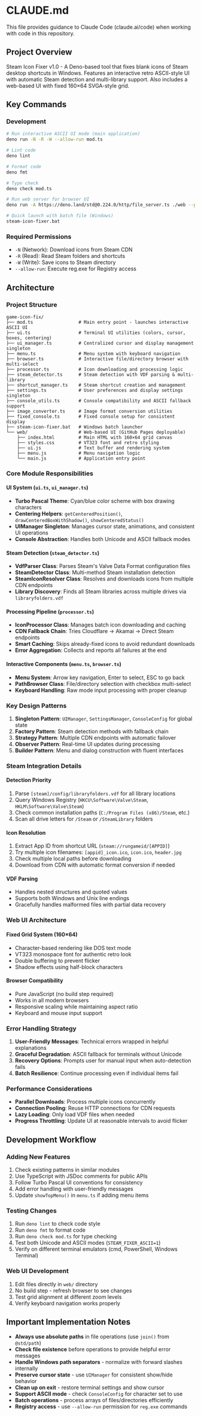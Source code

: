# CLAUDE.md

This file provides guidance to Claude Code (claude.ai/code) when working with code in this repository.

## Project Overview

Steam Icon Fixer v1.0 - A Deno-based tool that fixes blank icons of Steam desktop shortcuts in Windows. Features an interactive retro ASCII-style UI with automatic Steam detection and multi-library support. Also includes a web-based UI with fixed 160×64 SVGA-style grid.

## Key Commands

### Development
```bash
# Run interactive ASCII UI mode (main application)
deno run -N -R -W --allow-run mod.ts

# Lint code
deno lint

# Format code  
deno fmt

# Type check
deno check mod.ts

# Run web server for browser UI
deno run -A https://deno.land/std@0.224.0/http/file_server.ts ./web --port 5173 --cors

# Quick launch with batch file (Windows)
steam-icon-fixer.bat
```

### Required Permissions
- `-N` (Network): Download icons from Steam CDN
- `-R` (Read): Read Steam folders and shortcuts
- `-W` (Write): Save icons to Steam directory
- `--allow-run`: Execute reg.exe for Registry access

## Architecture

### Project Structure
```
game-icon-fix/
├── mod.ts                 # Main entry point - launches interactive ASCII UI
├── ui.ts                  # Terminal UI utilities (colors, cursor, boxes, centering)
├── ui_manager.ts          # Centralized cursor and display management singleton
├── menu.ts                # Menu system with keyboard navigation
├── browser.ts             # Interactive file/directory browser with multi-select
├── processor.ts           # Icon downloading and processing logic
├── steam_detector.ts      # Steam detection with VDF parsing & multi-library
├── shortcut_manager.ts    # Steam shortcut creation and management
├── settings.ts            # User preferences and display settings singleton
├── console_utils.ts       # Console compatibility and ASCII fallback support
├── image_converter.ts     # Image format conversion utilities
├── fixed_console.ts       # Fixed console setup for consistent display
├── steam-icon-fixer.bat   # Windows batch launcher
└── web/                   # Web-based UI (GitHub Pages deployable)
    ├── index.html         # Main HTML with 160×64 grid canvas
    ├── styles.css         # VT323 font and retro styling
    ├── ui.js              # Text buffer and rendering system
    ├── menu.js            # Menu navigation logic
    └── main.js            # Application entry point

```

### Core Module Responsibilities

#### UI System (`ui.ts`, `ui_manager.ts`)
- **Turbo Pascal Theme**: Cyan/blue color scheme with box drawing characters
- **Centering Helpers**: `getCenteredPosition()`, `drawCenteredBoxWithShadow()`, `showCenteredStatus()`
- **UIManager Singleton**: Manages cursor state, animations, and consistent UI operations
- **Console Abstraction**: Handles both Unicode and ASCII fallback modes

#### Steam Detection (`steam_detector.ts`)
- **VdfParser Class**: Parses Steam's Valve Data Format configuration files
- **SteamDetector Class**: Multi-method Steam installation detection
- **SteamIconResolver Class**: Resolves and downloads icons from multiple CDN endpoints
- **Library Discovery**: Finds all Steam libraries across multiple drives via `libraryfolders.vdf`

#### Processing Pipeline (`processor.ts`)
- **IconProcessor Class**: Manages batch icon downloading and caching
- **CDN Fallback Chain**: Tries Cloudflare → Akamai → Direct Steam endpoints
- **Smart Caching**: Skips already-fixed icons to avoid redundant downloads
- **Error Aggregation**: Collects and reports all failures at the end

#### Interactive Components (`menu.ts`, `browser.ts`)
- **Menu System**: Arrow key navigation, Enter to select, ESC to go back
- **PathBrowser Class**: File/directory selection with checkbox multi-select
- **Keyboard Handling**: Raw mode input processing with proper cleanup

### Key Design Patterns

1. **Singleton Pattern**: `UIManager`, `SettingsManager`, `ConsoleConfig` for global state
2. **Factory Pattern**: Steam detection methods with fallback chain
3. **Strategy Pattern**: Multiple CDN endpoints with automatic failover
4. **Observer Pattern**: Real-time UI updates during processing
5. **Builder Pattern**: Menu and dialog construction with fluent interfaces

### Steam Integration Details

#### Detection Priority
1. Parse `[steam]/config/libraryfolders.vdf` for all library locations
2. Query Windows Registry (`HKCU\Software\Valve\Steam`, `HKLM\Software\Valve\Steam`)
3. Check common installation paths (`C:/Program Files (x86)/Steam`, etc.)
4. Scan all drive letters for `/Steam` or `/SteamLibrary` folders

#### Icon Resolution
1. Extract App ID from shortcut URL (`steam://rungameid/[APPID]`)
2. Try multiple icon filenames: `[appid]_icon.ico`, `icon.ico`, `header.jpg`
3. Check multiple local paths before downloading
4. Download from CDN with automatic format conversion if needed

#### VDF Parsing
- Handles nested structures and quoted values
- Supports both Windows and Unix line endings
- Gracefully handles malformed files with partial data recovery

### Web UI Architecture

#### Fixed Grid System (160×64)
- Character-based rendering like DOS text mode
- VT323 monospace font for authentic retro look
- Double buffering to prevent flicker
- Shadow effects using half-block characters

#### Browser Compatibility
- Pure JavaScript (no build step required)
- Works in all modern browsers
- Responsive scaling while maintaining aspect ratio
- Keyboard and mouse input support

### Error Handling Strategy

1. **User-Friendly Messages**: Technical errors wrapped in helpful explanations
2. **Graceful Degradation**: ASCII fallback for terminals without Unicode
3. **Recovery Options**: Prompts user for manual input when auto-detection fails
4. **Batch Resilience**: Continue processing even if individual items fail

### Performance Considerations

- **Parallel Downloads**: Process multiple icons concurrently
- **Connection Pooling**: Reuse HTTP connections for CDN requests
- **Lazy Loading**: Only load VDF files when needed
- **Progress Throttling**: Update UI at reasonable intervals to avoid flicker

## Development Workflow

### Adding New Features
1. Check existing patterns in similar modules
2. Use TypeScript with JSDoc comments for public APIs
3. Follow Turbo Pascal UI conventions for consistency
4. Add error handling with user-friendly messages
5. Update `showTopMenu()` in `menu.ts` if adding menu items

### Testing Changes
1. Run `deno lint` to check code style
2. Run `deno fmt` to format code
3. Run `deno check mod.ts` for type checking
4. Test both Unicode and ASCII modes (`STEAM_FIXER_ASCII=1`)
5. Verify on different terminal emulators (cmd, PowerShell, Windows Terminal)

### Web UI Development
1. Edit files directly in `web/` directory
2. No build step - refresh browser to see changes
3. Test grid alignment at different zoom levels
4. Verify keyboard navigation works properly

## Important Implementation Notes

- **Always use absolute paths** in file operations (use `join()` from `@std/path`)
- **Check file existence** before operations to provide helpful error messages
- **Handle Windows path separators** - normalize with forward slashes internally
- **Preserve cursor state** - use `UIManager` for consistent show/hide behavior
- **Clean up on exit** - restore terminal settings and show cursor
- **Support ASCII mode** - check `ConsoleConfig` for character set to use
- **Batch operations** - process arrays of files/directories efficiently
- **Registry access** - use `--allow-run` permission for `reg.exe` commands